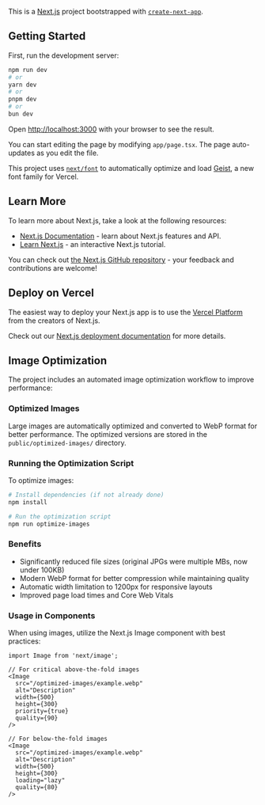 This is a [Next.js](https://nextjs.org) project bootstrapped with [`create-next-app`](https://nextjs.org/docs/app/api-reference/cli/create-next-app).

## Getting Started

First, run the development server:

```bash
npm run dev
# or
yarn dev
# or
pnpm dev
# or
bun dev
```

Open [http://localhost:3000](http://localhost:3000) with your browser to see the result.

You can start editing the page by modifying `app/page.tsx`. The page auto-updates as you edit the file.

This project uses [`next/font`](https://nextjs.org/docs/app/building-your-application/optimizing/fonts) to automatically optimize and load [Geist](https://vercel.com/font), a new font family for Vercel.

## Learn More

To learn more about Next.js, take a look at the following resources:

- [Next.js Documentation](https://nextjs.org/docs) - learn about Next.js features and API.
- [Learn Next.js](https://nextjs.org/learn) - an interactive Next.js tutorial.

You can check out [the Next.js GitHub repository](https://github.com/vercel/next.js) - your feedback and contributions are welcome!

## Deploy on Vercel

The easiest way to deploy your Next.js app is to use the [Vercel Platform](https://vercel.com/new?utm_medium=default-template&filter=next.js&utm_source=create-next-app&utm_campaign=create-next-app-readme) from the creators of Next.js.

Check out our [Next.js deployment documentation](https://nextjs.org/docs/app/building-your-application/deploying) for more details.

## Image Optimization

The project includes an automated image optimization workflow to improve performance:

### Optimized Images

Large images are automatically optimized and converted to WebP format for better performance. The optimized versions are stored in the `public/optimized-images/` directory.

### Running the Optimization Script

To optimize images:

```bash
# Install dependencies (if not already done)
npm install

# Run the optimization script
npm run optimize-images
```

### Benefits

- Significantly reduced file sizes (original JPGs were multiple MBs, now under 100KB)
- Modern WebP format for better compression while maintaining quality
- Automatic width limitation to 1200px for responsive layouts
- Improved page load times and Core Web Vitals

### Usage in Components

When using images, utilize the Next.js Image component with best practices:

```tsx
import Image from 'next/image';

// For critical above-the-fold images
<Image
  src="/optimized-images/example.webp" 
  alt="Description"
  width={500}
  height={300}
  priority={true}
  quality={90}
/>

// For below-the-fold images
<Image
  src="/optimized-images/example.webp" 
  alt="Description"
  width={500}
  height={300}
  loading="lazy"
  quality={80}
/>
```
